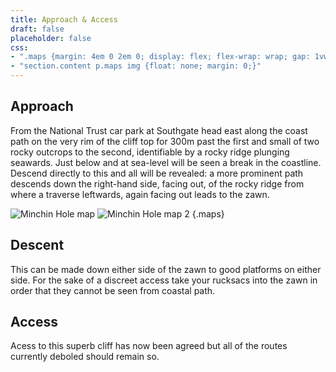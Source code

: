 ```yaml
---
title: Approach & Access
draft: false
placeholder: false
css: 
- ".maps {margin: 4em 0 2em 0; display: flex; flex-wrap: wrap; gap: 1vw; justify-content: center;}"
- "section.content p.maps img {float: none; margin: 0;}"
---
```



## Approach

From the National Trust car park at Southgate head east along the coast path on the very rim of the cliff top for 300m past the first and small of two rocky outcrops to the second, identifiable by a rocky ridge plunging seawards. Just below and at sea-level will be seen a break in the coastline. Descend directly to this and all will be revealed: a more prominent path descends down the right-hand side, facing out, of the rocky ridge from where a traverse leftwards, again facing out leads to the zawn.

![ Minchin Hole map](/img/south-wales/the-gower/minmap1.gif)
![Minchin Hole map 2](/img/south-wales/the-gower/minmap2.gif)
{.maps}

## Descent

This can be made down either side of the zawn to good platforms on either side. For the sake of a discreet access take your rucksacs into the zawn in order that they cannot be seen from coastal path.

## Access

Acess to this superb cliff has now been agreed but all of the routes currently deboled should remain so.